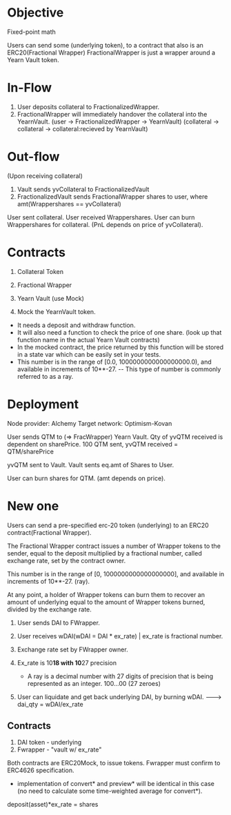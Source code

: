 # Objective
Fixed-point math

Users can send some (underlying token), to a contract that also is an ERC20(Fractional Wrapper)
FractionalWrapper is just a wrapper around a Yearn Vault token.



# In-Flow
1. User deposits collateral to FractionalizedWrapper.
2. FractionalWrapper will immediately handover the collateral into the YearnVault.
(user -> FractionalizedWrapper -> YearnVault)
(collateral -> collateral -> collateral:recieved by YearnVault)

# Out-flow 
(Upon receiving collateral)
1. Vault sends yvCollateral to FractionalizedVault
2. FractionalizedVault sends FractionalWrapper shares to user, where amt(Wrappershares == yvCollateral)

User sent collateral.
User received Wrappershares.
User can burn Wrappershares for collateral. (PnL depends on price of yvCollateral).


# Contracts
1. Collateral Token
2. Fractional Wrapper
3. Yearn Vault (use Mock)

1. Mock the YearnVault token. 
- It needs a deposit and withdraw function. 
- It will also need a function to check the price of one share. (look up that function name in the actual Yearn Vault contracts)
- In the mocked contract, the price returned by this function will be stored in a state var which can be easily set in your tests.
- This number is in the range of [0.0, 1000000000000000000.0), and available in increments of 10**-27. 
-- This type of number is commonly referred to as a ray.






# Deployment 
Node provider: Alchemy
Target network: Optimism-Kovan



User sends QTM to (=> FracWrapper) Yearn Vault.
    Qty of yvQTM received is dependent on sharePrice. 
    100 QTM sent, yvQTM received =  QTM/sharePrice

yvQTM sent to Vault.
Vault sents eq.amt of Shares to User.

User can burn shares for QTM. (amt depends on price).



# New one
Users can send a pre-specified erc-20 token (underlying) to an ERC20 contract(Fractional Wrapper).

The Fractional Wrapper contract issues a number of Wrapper tokens to the sender,
equal to the deposit multiplied by a fractional number, called exchange rate, set by the contract owner. 

This number is in the range of [0, 1000000000000000000], and available in increments of 10**-27. (ray).

At any point, a holder of Wrapper tokens can burn them to recover an amount of underlying equal to the amount of Wrapper tokens burned, divided by the exchange rate.

1. User sends DAI to FWrapper.
2. User receives wDAI(wDAI = DAI * ex_rate) | ex_rate is fractional number.  
3. Exchange rate set by FWrapper owner.
4. Ex_rate is 10**18 with 10**27 precision
    - A ray is a decimal number with 27 digits of precision that is being represented as an integer. 100...00 (27 zeroes)


5. User can liquidate and get back underlying DAI, by burning wDAI.
---> dai_qty = wDAI/ex_rate

## Contracts
1. DAI token - underlying
2. Fwrapper - "vault w/ ex_rate" 

Both contracts are ERC20Mock, to issue tokens. 
Fwrapper must confirm to ERC4626 specification.
- implementation of convert* and preview* will be identical in this case (no need to calculate some time-weighted average for convert*).


deposit(asset)*ex_rate = shares